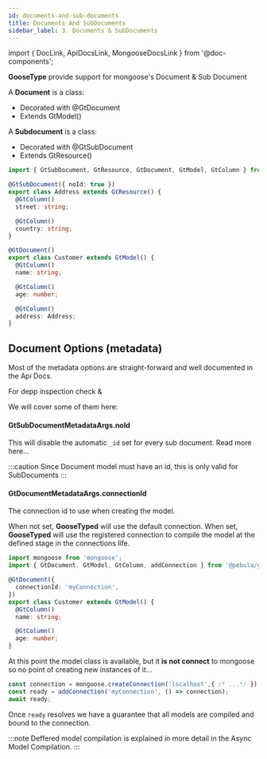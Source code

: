 ```yaml
---
id: documents-and-sub-documents
title: Documents And SubDocuments
sidebar_label: 3. Documents & SubDocuments
---
```

import { DocLink, ApiDocsLink, MongooseDocsLink } from '@doc-components';

**GooseType** provide support for mongoose's <MongooseDocsLink type="document">Document</MongooseDocsLink> & <MongooseDocsLink type="subDocument">Sub Document</MongooseDocsLink>

<div class="container">
  <div class="row">
    <div class="col col-6">
        A <strong>Document</strong> is a class:
        <ul>
             <li>Decorated with @GtDocument</li>
             <li>Extends GtModel()</li>
        </ul>
    </div>
    <div class="col col-6">
        A <strong>Subdocument</strong> is a class:
        <ul>
             <li>Decorated with @GtSubDocument</li>
             <li>Extends GtResource()</li>
        </ul>
    </div>
  </div>
</div>

```ts
import { GtSubDocument, GtResource, GtDocument, GtModel, GtColumn } from '@pebula/goosetyped';

@GtSubDocument({ noId: true })
export class Address extends GtResource() {
  @GtColumn()
  street: string;

  @GtColumn()
  country: string;
}

@GtDocument()
export class Customer extends GtModel() {
  @GtColumn()
  name: string;

  @GtColumn()
  age: number;

  @GtColumn()
  address: Address;
}
```

## Document Options (metadata)

Most of the metadata options are straight-forward and well documented in the Api Docs.

For depp inspection check <ApiDocsLink type="interface" symbol="GtDocumentMetadataArgs"></ApiDocsLink> & <ApiDocsLink type="interface" symbol="GtSubDocumentMetadataArgs"></ApiDocsLink>

We will cover some of them here:

#### GtSubDocumentMetadataArgs.noId

This will disable the automatic `_id` set for every sub document. <MongooseDocsLink type="schema" hash="_id">Read more here...</MongooseDocsLink>

:::caution
Since Document model must have an id, this is only valid for SubDocuments
:::

#### GtDocumentMetadataArgs.connectionId

The connection id to use when creating the model.

When not set, **GooseTyped** will use the default connection.
When set, **GooseTyped** will use the registered connection to compile the model at the defined stage in the connections life.

```ts
import mongoose from 'mongoose';
import { GtDocument, GtModel, GtColumn, addConnection } from '@pebula/goosetyped';

@GtDocument({
  connectionId: 'myConnection',
})
export class Customer extends GtModel() {
  @GtColumn()
  name: string;

  @GtColumn()
  age: number;
}
```

At this point the model class is available, but it **is not connect** to mongoose so no point of creating new instances of it...

```typescript
const connection = mongoose.createConnection('localhost',{ /* ...*/ });
const ready = addConnection('myConnection', () => connection);
await ready;
```

Once `ready` resolves we have a guarantee that all models are compiled and bound to the connection.

:::note
Deffered model compilation is explained in more detail in the <DocLink to="docs/advanced/async-model-compilation">Async Model Compilation</DocLink>.
:::
